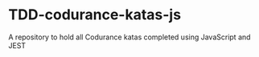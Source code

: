# TDD-codurance-katas-js
A repository to hold all Codurance katas completed using JavaScript and JEST
